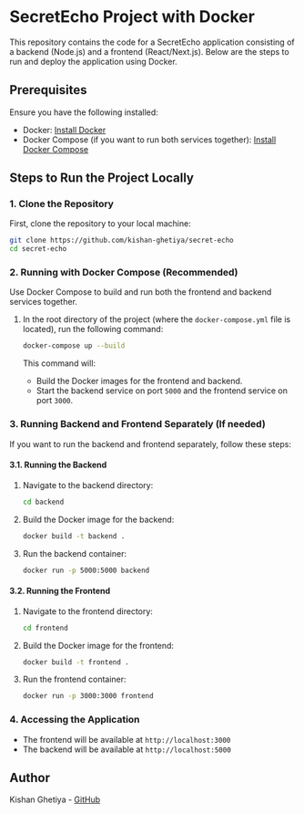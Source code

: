 
# SecretEcho Project with Docker

This repository contains the code for a SecretEcho application consisting of a backend (Node.js) and a frontend (React/Next.js). Below are the steps to run and deploy the application using Docker.

## Prerequisites

Ensure you have the following installed:

- Docker: [Install Docker](https://www.docker.com/get-started)
- Docker Compose (if you want to run both services together): [Install Docker Compose](https://docs.docker.com/compose/install/)

## Steps to Run the Project Locally

### 1. Clone the Repository

First, clone the repository to your local machine:

```bash
git clone https://github.com/kishan-ghetiya/secret-echo
cd secret-echo
```

### 2. Running with Docker Compose (Recommended)

Use Docker Compose to build and run both the frontend and backend services together.

1. In the root directory of the project (where the `docker-compose.yml` file is located), run the following command:

   ```bash
   docker-compose up --build
   ```

   This command will:
   - Build the Docker images for the frontend and backend.
   - Start the backend service on port `5000` and the frontend service on port `3000`.

### 3. Running Backend and Frontend Separately (If needed)

If you want to run the backend and frontend separately, follow these steps:

#### 3.1. Running the Backend

1. Navigate to the backend directory:
   ```bash
   cd backend
   ```

2. Build the Docker image for the backend:
   ```bash
   docker build -t backend .
   ```

3. Run the backend container:
   ```bash
   docker run -p 5000:5000 backend
   ```

#### 3.2. Running the Frontend

1. Navigate to the frontend directory:
   ```bash
   cd frontend
   ```

2. Build the Docker image for the frontend:
   ```bash
   docker build -t frontend .
   ```

3. Run the frontend container:
   ```bash
   docker run -p 3000:3000 frontend
   ```

### 4. Accessing the Application

- The frontend will be available at `http://localhost:3000`
- The backend will be available at `http://localhost:5000`

## Author

Kishan Ghetiya - [GitHub](https://github.com/KishanGhetiya)
